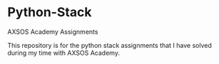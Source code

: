 # Python-Stack

AXSOS Academy Assignments

This repository is for the python stack assignments that I have solved during my time with AXSOS Academy.
